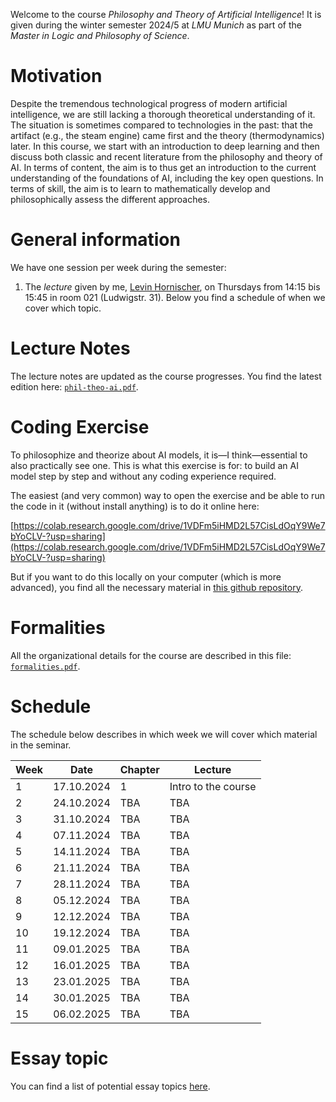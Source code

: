 Welcome to the course _Philosophy and Theory of Artificial Intelligence_! It is given during the winter semester 2024/5 at _LMU Munich_ as part of the _Master in Logic and Philosophy of Science_. 


# Motivation 

Despite the tremendous technological progress of modern artificial intelligence, we are still lacking a thorough theoretical understanding of it. The situation is sometimes compared to technologies in the past: that the artifact (e.g., the steam engine) came first and the theory (thermodynamics) later. In this course, we start with an introduction to deep learning and then discuss both classic and recent literature from the philosophy and theory of AI. In terms of content, the aim is to thus get an introduction to the current understanding of the foundations of AI, including the key open questions. In terms of skill, the aim is to learn to mathematically develop and philosophically assess the different approaches.

# General information

We have one session per week during the semester:

1. The _lecture_ given by me, [Levin Hornischer](https://www.mcmp.philosophie.uni-muenchen.de/people/faculty/hornischer_levin/index.html), on Thursdays from 14:15 bis 15:45 in room 021 (Ludwigstr. 31). Below you find a schedule of when we cover which topic. 


# Lecture Notes

The lecture notes are updated as the course progresses. You find the latest edition here: [`phil-theo-ai.pdf`](phil-theo-ai.pdf).


# Coding Exercise

To philosophize and theorize about AI models, it is—I think—essential to also practically see one. This is what this exercise is for: to build an AI model step by step and without any coding experience required. 

The easiest (and very common) way to open the exercise and be able to run the code in it (without install anything) is to do it online here:

[https://colab.research.google.com/drive/1VDFm5iHMD2L57CisLdOqY9We7bYoCLV-?usp=sharing](https://colab.research.google.com/drive/1VDFm5iHMD2L57CisLdOqY9We7bYoCLV-?usp=sharing)

But if you want to do this locally on your computer (which is more advanced), you find all the necessary material in [this github repository](https://github.com/LevinHornischer/PhilTheoAI/tree/main/CodingExercise).


# Formalities

All the organizational details for the course are described in this file: [`formalities.pdf`](formalities.pdf).


# Schedule

The schedule below describes in which week we will cover which material in the seminar.


Week | Date       | Chapter | Lecture 
---  | ---        | ---     | ---      
 1   | 17.10.2024 | 1   | Intro to the course
 2   | 24.10.2024 | TBA | TBA 
 3   | 31.10.2024 | TBA | TBA 
 4   | 07.11.2024 | TBA | TBA 
 5   | 14.11.2024 | TBA | TBA 
 6   | 21.11.2024 | TBA | TBA 
 7   | 28.11.2024 | TBA | TBA 
 8   | 05.12.2024 | TBA | TBA 
 9   | 12.12.2024 | TBA | TBA 
10   | 19.12.2024 | TBA | TBA 
11   | 09.01.2025 | TBA | TBA 
12   | 16.01.2025 | TBA | TBA 
13   | 23.01.2025 | TBA | TBA 
14   | 30.01.2025 | TBA | TBA 
15   | 06.02.2025 | TBA | TBA 


# Essay topic

You can find a list of potential essay topics [here](topics.md).
